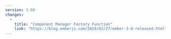 ```yaml
---
version: 3.08
changes:
  -
    title: "Component Manager Factory Function"
    link: "https://blog.emberjs.com/2019/02/27/ember-3-8-released.html"
---
```

